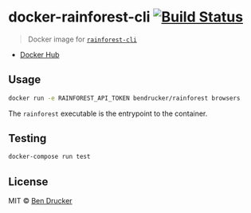 # docker-rainforest-cli [![Build Status](https://travis-ci.org/bendrucker/docker-rainforest-cli.svg?branch=master)](https://travis-ci.org/bendrucker/docker-rainforest-cli)

> Docker image for [`rainforest-cli`](https://github.com/rainforestapp/rainforest-cli)

* [Docker Hub](https://hub.docker.com/r/bendrucker/rainforest-cli/)

## Usage

```sh
docker run -e RAINFOREST_API_TOKEN bendrucker/rainforest browsers
```

The `rainforest` executable is the entrypoint to the container. 

## Testing

```sh
docker-compose run test
```

## License

MIT © [Ben Drucker](http://bendrucker.me)

